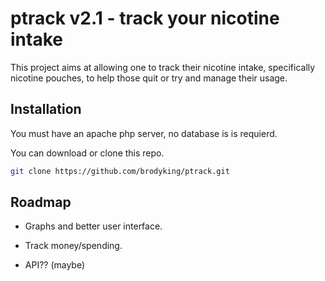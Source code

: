 # ptrack v2.1 - track your nicotine intake

This project aims at allowing one to track their nicotine intake, specifically nicotine pouches, to help those quit or try and manage their usage.

## Installation

You must have an apache php server, no database is is requierd. 

You can download or clone this repo.

```bash
git clone https://github.com/brodyking/ptrack.git
``` 

## Roadmap

- Graphs and better user interface.

- Track money/spending.

- API?? (maybe)
